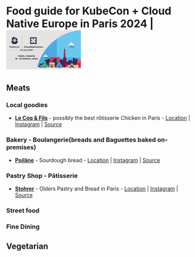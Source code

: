 # Food guide for KubeCon + Cloud Native Europe in Paris 2024 | ![Logo](./images/paris2024/logo.png)
## Meats
### Local goodies
 - [**Le Coq & Fils**](https://lecoq-fils.com/en/) - possibly the best rôtisserie Chicken in Paris - [Location](https://maps.app.goo.gl/ZvsM1CyhGzUj6R2H6) | [Instagram](https://www.instagram.com/lecoq_fils/) | [Source](https://www.youtube.com/watch?v=vbb_Cqa6bjo)

### Bakery - Boulangerie(breads and Baguettes baked on-premises)
 - [**Poilâne**](https://www.poilane.com/en) - Sourdough bread - [Location](https://maps.app.goo.gl/wPWMbqxBFyz7TjBy5) | [Instagram](https://www.instagram.com/poilane/) | [Source](https://www.youtube.com/watch?v=GSVMB4G0fL8)

### Pastry Shop - Pâtisserie 
- [**Stohrer**](https://stohrer.fr/) - Olders Pastry and Bread in Paris - [Location](https://maps.app.goo.gl/Q27SYgtUsL9YCSvN9) | [Instagram](https://www.instagram.com/stohrer/) | [Source]()

### Street food
### Fine Dining

## Vegetarian
